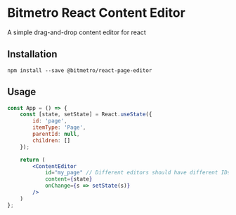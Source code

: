 # Bitmetro React Content Editor

A simple drag-and-drop content editor for react

## Installation

```
npm install --save @bitmetro/react-page-editor
```


## Usage

```jsx
const App = () => {
    const [state, setState] = React.useState({
        id: 'page',
        itemType: 'Page',
        parentId: null,
        children: []
    });

    return (
        <ContentEditor
            id="my_page" // Different editors should have different IDs
            content={state}
            onChange={s => setState(s)}
        />
    )
};
```
